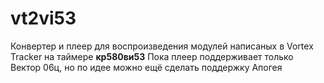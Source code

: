 # vt2vi53

Конвертер и плеер для воспроизведения модулей написаных в Vortex Tracker на таймере **кр580ви53**
Пока плеер поддерживает только Вектор 06ц, но по идее можно ещё сделать поддержку Апогея




